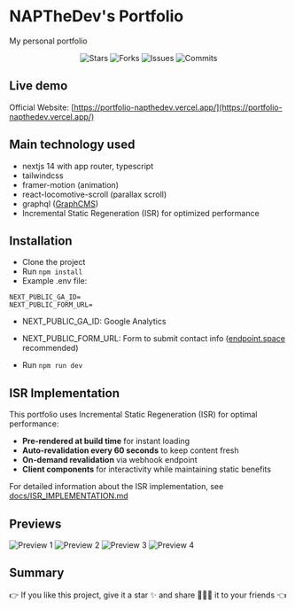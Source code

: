 # NAPTheDev's Portfolio

My personal portfolio

<p align="center">
  <img alt="Stars" src="https://badgen.net/github/stars/napthedev/portfolio-next">
  <img alt="Forks" src="https://badgen.net/github/forks/napthedev/portfolio-next">
  <img alt="Issues" src="https://badgen.net/github/issues/napthedev/portfolio-next">
  <img alt="Commits" src="https://badgen.net/github/commits/napthedev/portfolio-next">
</p>

## Live demo

Official Website: [https://portfolio-napthedev.vercel.app/](https://portfolio-napthedev.vercel.app/)

## Main technology used

- nextjs 14 with app router, typescript
- tailwindcss
- framer-motion (animation)
- react-locomotive-scroll (parallax scroll)
- graphql ([GraphCMS](https://graphcms.com/))
- Incremental Static Regeneration (ISR) for optimized performance

## Installation

- Clone the project
- Run `npm install`
- Example .env file:

```env
NEXT_PUBLIC_GA_ID=
NEXT_PUBLIC_FORM_URL=
```

- NEXT_PUBLIC_GA_ID: Google Analytics
- NEXT_PUBLIC_FORM_URL: Form to submit contact info ([endpoint.space](https://www.endpoint.space/) recommended)

- Run `npm run dev`

## ISR Implementation

This portfolio uses Incremental Static Regeneration (ISR) for optimal performance:

- **Pre-rendered at build time** for instant loading
- **Auto-revalidation every 60 seconds** to keep content fresh
- **On-demand revalidation** via webhook endpoint
- **Client components** for interactivity while maintaining static benefits

For detailed information about the ISR implementation, see [docs/ISR_IMPLEMENTATION.md](./docs/ISR_IMPLEMENTATION.md)

## Previews

![Preview 1](https://res.cloudinary.com/naptest/image/upload/v1654580156/portfolio-next/preview-1_is2ner.png)
![Preview 2](https://res.cloudinary.com/naptest/image/upload/v1654580156/portfolio-next/preview-2_ux6bh9.png)
![Preview 3](https://res.cloudinary.com/naptest/image/upload/v1654580157/portfolio-next/preview-3_clnabt.png)
![Preview 4](https://res.cloudinary.com/naptest/image/upload/v1654580156/portfolio-next/preview-4_zwp5ae.png)

## Summary

👉 If you like this project, give it a star ✨ and share 👨🏻‍💻 it to your friends 👈
